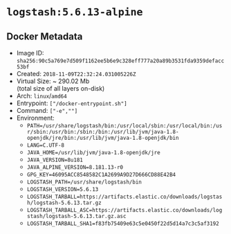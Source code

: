 # `logstash:5.6.13-alpine`

## Docker Metadata

- Image ID: `sha256:90c5a769e7d509f1162ee5b6e9c328eff777a20a89b3531fda9359defacc53bf`
- Created: `2018-11-09T22:32:24.031005226Z`
- Virtual Size: ~ 290.02 Mb  
  (total size of all layers on-disk)
- Arch: `linux`/`amd64`
- Entrypoint: `["/docker-entrypoint.sh"]`
- Command: `["-e",""]`
- Environment:
  - `PATH=/usr/share/logstash/bin:/usr/local/sbin:/usr/local/bin:/usr/sbin:/usr/bin:/sbin:/bin:/usr/lib/jvm/java-1.8-openjdk/jre/bin:/usr/lib/jvm/java-1.8-openjdk/bin`
  - `LANG=C.UTF-8`
  - `JAVA_HOME=/usr/lib/jvm/java-1.8-openjdk/jre`
  - `JAVA_VERSION=8u181`
  - `JAVA_ALPINE_VERSION=8.181.13-r0`
  - `GPG_KEY=46095ACC8548582C1A2699A9D27D666CD88E42B4`
  - `LOGSTASH_PATH=/usr/share/logstash/bin`
  - `LOGSTASH_VERSION=5.6.13`
  - `LOGSTASH_TARBALL=https://artifacts.elastic.co/downloads/logstash/logstash-5.6.13.tar.gz`
  - `LOGSTASH_TARBALL_ASC=https://artifacts.elastic.co/downloads/logstash/logstash-5.6.13.tar.gz.asc`
  - `LOGSTASH_TARBALL_SHA1=f83fb75409e63c5e0450f22d5d14a7c3c5af3192`
